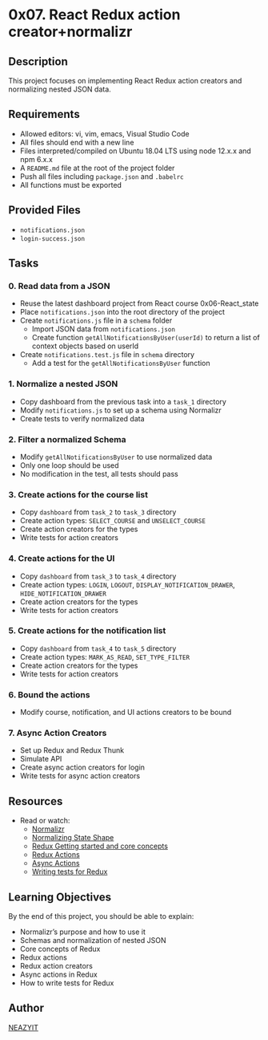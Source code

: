 # 0x07. React Redux action creator+normalizr

## Description
This project focuses on implementing React Redux action creators and normalizing nested JSON data.

## Requirements
- Allowed editors: vi, vim, emacs, Visual Studio Code
- All files should end with a new line
- Files interpreted/compiled on Ubuntu 18.04 LTS using node 12.x.x and npm 6.x.x
- A `README.md` file at the root of the project folder
- Push all files including `package.json` and `.babelrc`
- All functions must be exported

## Provided Files
- `notifications.json`
- `login-success.json`

## Tasks

### 0. Read data from a JSON
- Reuse the latest dashboard project from React course 0x06-React_state
- Place `notifications.json` into the root directory of the project
- Create `notifications.js` file in a `schema` folder
  - Import JSON data from `notifications.json`
  - Create function `getAllNotificationsByUser(userId)` to return a list of context objects based on userId
- Create `notifications.test.js` file in `schema` directory
  - Add a test for the `getAllNotificationsByUser` function
  
### 1. Normalize a nested JSON
- Copy dashboard from the previous task into a `task_1` directory
- Modify `notifications.js` to set up a schema using Normalizr
- Create tests to verify normalized data

### 2. Filter a normalized Schema
- Modify `getAllNotificationsByUser` to use normalized data
- Only one loop should be used
- No modification in the test, all tests should pass

### 3. Create actions for the course list
- Copy `dashboard` from `task_2` to `task_3` directory
- Create action types: `SELECT_COURSE` and `UNSELECT_COURSE`
- Create action creators for the types
- Write tests for action creators

### 4. Create actions for the UI
- Copy `dashboard` from `task_3` to `task_4` directory
- Create action types: `LOGIN`, `LOGOUT`, `DISPLAY_NOTIFICATION_DRAWER`, `HIDE_NOTIFICATION_DRAWER`
- Create action creators for the types
- Write tests for action creators

### 5. Create actions for the notification list
- Copy `dashboard` from `task_4` to `task_5` directory
- Create action types: `MARK_AS_READ`, `SET_TYPE_FILTER`
- Create action creators for the types
- Write tests for action creators

### 6. Bound the actions
- Modify course, notification, and UI actions creators to be bound

### 7. Async Action Creators
- Set up Redux and Redux Thunk
- Simulate API
- Create async action creators for login
- Write tests for async action creators

## Resources
- Read or watch:
  - [Normalizr](https://github.com/paularmstrong/normalizr)
  - [Normalizing State Shape](https://redux.js.org/recipes/structuring-reducers/normalizing-state-shape/)
  - [Redux Getting started and core concepts](https://redux.js.org/introduction/getting-started)
  - [Redux Actions](https://redux.js.org/basics/actions)
  - [Async Actions](https://redux.js.org/advanced/async-actions)
  - [Writing tests for Redux](https://redux.js.org/recipes/writing-tests/)
  
## Learning Objectives
By the end of this project, you should be able to explain:
- Normalizr’s purpose and how to use it
- Schemas and normalization of nested JSON
- Core concepts of Redux
- Redux actions
- Redux action creators
- Async actions in Redux
- How to write tests for Redux

## Author
[NEAZYIT](https://github.com/NEAZYIT)